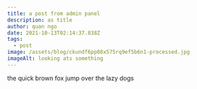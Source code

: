 ```yaml
---
title: a post from admin panel
description: as title
author: quan ngo
date: 2021-10-13T02:14:37.838Z
tags:
  - post
image: /assets/blog/ckundf6pp08x575rq9ef5b6n1-processed.jpg
imageAlt: looking ats something
---
```

the quick brown fox jump over the lazy dogs